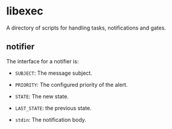 # libexec

A directory of scripts for handling tasks, notifications and gates.

## notifier

The interface for a notifier is:

- `SUBJECT`: The message subject.
- `PRIORITY`: The configured priority of the alert.
- `STATE`: The new state.
- `LAST_STATE`: the previous state.

- `stdin`: The notification body.
